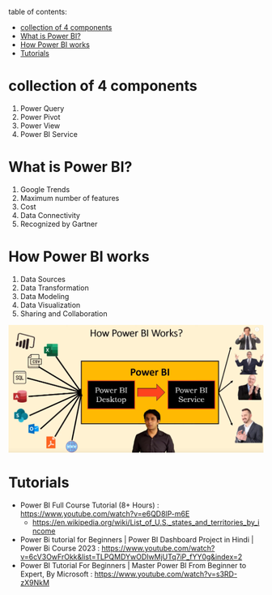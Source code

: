 table  of contents:
- [collection of 4 components](#collection-of-4-components)
- [What is Power BI?](#what-is-power-bi)
- [How Power BI works](#how-power-bi-works)
- [Tutorials](#tutorials)

# collection of 4 components
  1. Power Query
  2. Power Pivot
  3. Power View
  4. Power BI Service

# What is Power BI?
 1. Google Trends
 2. Maximum number of features
 3. Cost
 4. Data Connectivity
 5. Recognized by Gartner

# How Power BI works
 1. Data Sources
 2. Data Transformation
 3. Data Modeling
 4. Data Visualization
 5. Sharing and Collaboration

![alt text](assets/how_power_bi_works.png)


# Tutorials
- Power BI Full Course Tutorial (8+ Hours) : https://www.youtube.com/watch?v=e6QD8lP-m6E 
  - https://en.wikipedia.org/wiki/List_of_U.S._states_and_territories_by_income
-  Power Bi tutorial for Beginners | Power BI Dashboard Project in Hindi | Power Bi Course 2023  : https://www.youtube.com/watch?v=6cV3OwFrOkk&list=TLPQMDYwODIwMjUTq7iP_fYY0g&index=2
-  Power BI Tutorial For Beginners | Master Power BI From Beginner to Expert, By Microsoft  : https://www.youtube.com/watch?v=s3RD-zX9NkM